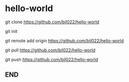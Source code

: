 # hello-world

git clone https://github.com/bil022/hello-world

git init

git remote add origin https://github.com/bil022/hello-world

git pull https://github.com/bil022/hello-world

git push https://github.com/bil022/hello-world


## __END__
